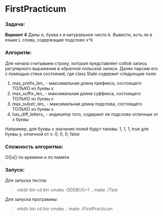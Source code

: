 FirstPracticum
==============

### Задача:
__Вариант 4__
Даны α, буква x и натуральное число k. Вывести, есть ли в языке L слова, содержащие подслово x^k

### Алгоритм:

Для начала считываем строку, которая представляет собой запись регулярного выражения в обратной польской записи. 
Далее парсим его с помощью стека состояний, где class State содержит следующие поля:

1. max_prefix_len_ - максимальная длина префикса, состоящего ТОЛЬКО из буквы x
2. max_suffix_len_ - максимальная длина суффикса, состоящего ТОЛЬКО из буквы x
3. max_substr_len_ - максимальная длина подслова, состоящего ТОЛЬКО из буквы x
4. has_diff_letters_ - индикатор того, содержит ли подслово отличные от x буквы

Например, для буквы х значения полей будут таковы: 1, 1, 1, true
          для буквы y, отличной от x: 0, 0, 0, false
          
### Сложность алгоритма:

O(|α|) по времени и по памяти

### Запуск:

Для запуска тестов:

> mkdir bin
> cd bin
> cmake -DDEBUG=1 ..
> make
> ./Test

Для запуска программы:

> mkdir bin
> cd bin
> cmake ..
> make
> ./FirstPracticum
